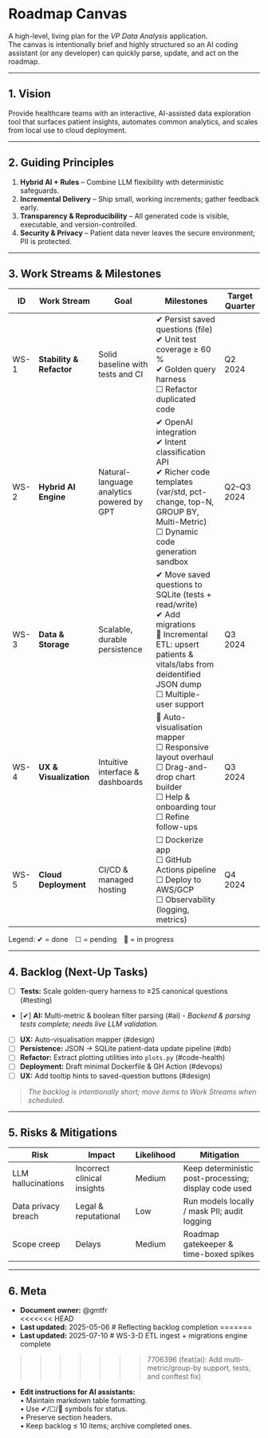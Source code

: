 # Roadmap Canvas

A high-level, living plan for the *VP Data Analysis* application.  
The canvas is intentionally brief and highly structured so an AI coding assistant (or any developer) can quickly parse, update, and act on the roadmap.

---
## 1. Vision
Provide healthcare teams with an interactive, AI-assisted data exploration tool that surfaces patient insights, automates common analytics, and scales from local use to cloud deployment.

---
## 2. Guiding Principles
1. **Hybrid AI + Rules** – Combine LLM flexibility with deterministic safeguards.
2. **Incremental Delivery** – Ship small, working increments; gather feedback early.
3. **Transparency & Reproducibility** – All generated code is visible, executable, and version-controlled.
4. **Security & Privacy** – Patient data never leaves the secure environment; PII is protected.

---
## 3. Work Streams & Milestones
| ID | Work Stream | Goal | Milestones | Target Quarter |
|----|-------------|------|------------|----------------|
| WS-1 | **Stability & Refactor** | Solid baseline with tests and CI | ✔ Persist saved questions (file) <br> ✔ Unit test coverage ≥ 60 % <br> ✔ Golden query harness <br> ☐ Refactor duplicated code | Q2 2024 |
| WS-2 | **Hybrid AI Engine** | Natural-language analytics powered by GPT | ✔ OpenAI integration <br> ✔ Intent classification API <br> ✔ Richer code templates (var/std, pct-change, top-N, GROUP BY, Multi-Metric) <br> ☐ Dynamic code generation sandbox | Q2–Q3 2024 |
| WS-3 | **Data & Storage** | Scalable, durable persistence | ✔ Move saved questions to SQLite (tests + read/write) <br> ✔ Add migrations <br> 🔄 Incremental ETL: upsert patients & vitals/labs from deidentified JSON dump <br> ☐ Multiple-user support | Q3 2024 |
| WS-4 | **UX & Visualization** | Intuitive interface & dashboards | 🔄 Auto-visualisation mapper <br> ☐ Responsive layout overhaul <br> ☐ Drag-and-drop chart builder <br> ☐ Help & onboarding tour <br> ☐ Refine follow-ups | Q3 2024 |
| WS-5 | **Cloud Deployment** | CI/CD & managed hosting | ☐ Dockerize app <br> ☐ GitHub Actions pipeline <br> ☐ Deploy to AWS/GCP <br> ☐ Observability (logging, metrics) | Q4 2024 |

Legend: ✔ = done ☐ = pending 🔄 = in progress

---
## 4. Backlog (Next-Up Tasks)
- [ ] **Tests:** Scale golden-query harness to ≥25 canonical questions (#testing)
- [✔] **AI:** Multi-metric & boolean filter parsing (#ai) - *Backend & parsing tests complete; needs live LLM validation.*
- [ ] **UX:** Auto-visualisation mapper (#design)
- [ ] **Persistence:** JSON → SQLite patient-data update pipeline (#db)
- [ ] **Refactor:** Extract plotting utilities into `plots.py` (#code-health)
- [ ] **Deployment:** Draft minimal Dockerfile & GH Action (#devops)
- [ ] **UX:** Add tooltip hints to saved-question buttons (#design)

> _The backlog is intentionally short; move items to Work Streams when scheduled._

---
## 5. Risks & Mitigations
| Risk | Impact | Likelihood | Mitigation |
|------|--------|------------|------------|
| LLM hallucinations | Incorrect clinical insights | Medium | Keep deterministic post-processing; display code used |
| Data privacy breach | Legal & reputational | Low | Run models locally / mask PII; audit logging |
| Scope creep | Delays | Medium | Roadmap gatekeeper & time-boxed spikes |

---
## 6. Meta
- **Document owner:** @gmtfr  
<<<<<<< HEAD
- **Last updated:** 2025-05-06 # Reflecting backlog completion
=======
- **Last updated:** 2025-07-10 # WS-3-D ETL ingest + migrations engine complete
>>>>>>> 7706396 (feat(ai): Add multi-metric/group-by support, tests, and conftest fix)
- **Edit instructions for AI assistants:**  
  • Maintain markdown table formatting.  
  • Use ✔/☐/🔄 symbols for status.  
  • Preserve section headers.  
  • Keep backlog ≤ 10 items; archive completed ones. 